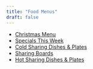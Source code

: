 ```yaml
---
title: "Food Menus"
draft: false
---
```

<!-- Food Menus List tile -->
<div class="tile food-menus-list-tile">
  <ul>
    <li>
      <a href="/food-menu-christmas">
        Christmas Menu
      </a>
    </li>
    <li>
      <a href="/food-menu-specials">
        Specials This Week
      </a>
    </li>
    <li>
      <a href="/food-menu-cold-sharing-dishes-and-plates">
        Cold Sharing Dishes & Plates
      </a>
    </li>
    <li>
      <a href="/food-menu-sharing-boards">
        Sharing Boards
      </a>
    </li>
    <li>
      <a href="/food-menu-hot-sharing-dishes-and-plates">
        Hot Sharing Dishes & Plates
      </a>
    </li>
  </ul>
</div>
